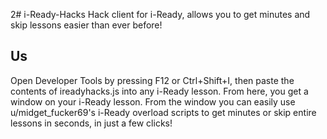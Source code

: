 2# i-Ready-Hacks
Hack client for i-Ready, allows you to get minutes and skip lessons easier than ever before!
## Us
Open Developer Tools by pressing F12 or Ctrl+Shift+I, then paste the contents of ireadyhacks.js into any i-Ready lesson. From here, you get a window on your i-Ready lesson.
From the window you can easily use u/midget_fucker69's i-Ready overload scripts to get minutes or skip entire lessons in seconds, in just a few clicks!
